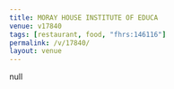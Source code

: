 ```yaml
---
title: MORAY HOUSE INSTITUTE OF EDUCA
venue: v17840
tags: [restaurant, food, "fhrs:146116"]
permalink: /v/17840/
layout: venue
---
```

null